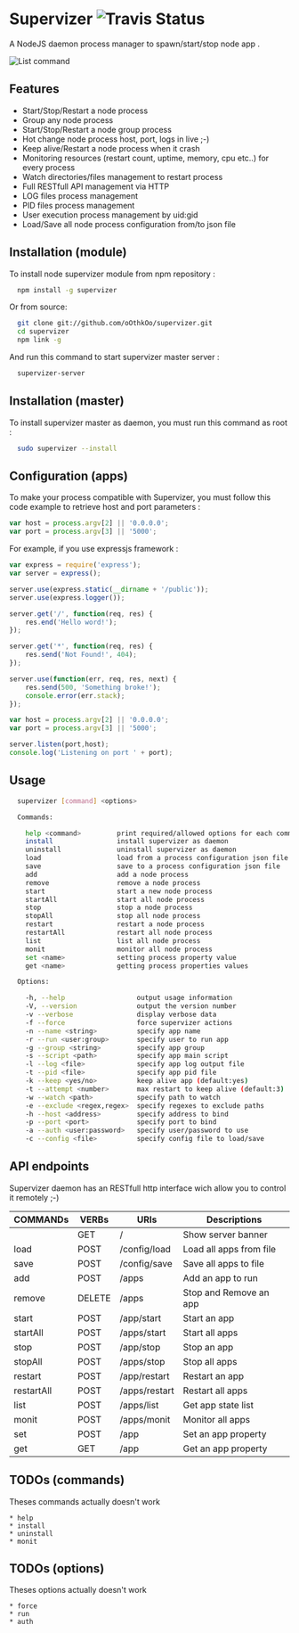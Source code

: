 Supervizer ![Travis Status](https://travis-ci.org/oOthkOo/supervizer.png)
========================
A NodeJS daemon process manager to spawn/start/stop node app .

![List command](https://raw.github.com/oOthkOo/supervizer/master/screenshots/supervizer-list.png)

Features
-----
 * Start/Stop/Restart a node process
 * Group any node process
 * Start/Stop/Restart a node group process
 * Hot change node process host, port, logs in live ;-)
 * Keep alive/Restart a node process when it crash
 * Monitoring resources (restart count, uptime, memory, cpu etc..) for every process
 * Watch directories/files management to restart process
 * Full RESTfull API management via HTTP
 * LOG files process management
 * PID files process management
 * User execution process management by uid:gid
 * Load/Save all node process configuration from/to json file
 
Installation (module)
-----
To install node supervizer module from npm repository :
``` sh
  npm install -g supervizer
```
Or from source:
``` sh
  git clone git://github.com/oOthkOo/supervizer.git 
  cd supervizer
  npm link -g
```
And run this command to start supervizer master server :

``` sh
  supervizer-server
```
Installation (master)
-----
To install supervizer master as daemon, you must run this command as root :
``` sh
  sudo supervizer --install
```
Configuration (apps)
-----
To make your process compatible with Supervizer, you must follow this code example to retrieve host and port parameters :
``` js
var host = process.argv[2] || '0.0.0.0';
var port = process.argv[3] || '5000';
```
For example, if you use expressjs framework :
``` js
var express = require('express');
var server = express();

server.use(express.static(__dirname + '/public'));
server.use(express.logger());

server.get('/', function(req, res) {  	
	res.end('Hello word!');
});

server.get('*', function(req, res) {
  	res.send('Not Found!', 404);
});

server.use(function(err, req, res, next) {  	
  	res.send(500, 'Something broke!');
	console.error(err.stack);
});

var host = process.argv[2] || '0.0.0.0';
var port = process.argv[3] || '5000';

server.listen(port,host);
console.log('Listening on port ' + port);
```

Usage
-----
``` sh
  supervizer [command] <options>

  Commands:

    help <command>         print required/allowed options for each command.
    install                install supervizer as daemon
    uninstall              uninstall supervizer as daemon
    load                   load from a process configuration json file
    save                   save to a process configuration json file
    add                    add a node process
    remove                 remove a node process
    start                  start a new node process
    startAll               start all node process
    stop                   stop a node process
    stopAll                stop all node process
    restart                restart a node process
    restartAll             restart all node process
    list                   list all node process
    monit                  monitor all node process
    set <name>             setting process property value
    get <name>             getting process properties values

  Options:

    -h, --help                  output usage information
    -V, --version               output the version number
    -v --verbose                display verbose data
    -f --force                  force supervizer actions
    -n --name <string>          specify app name
    -r --run <user:group>       specify user to run app
    -g --group <string>         specify app group
    -s --script <path>          specify app main script
    -l --log <file>             specify app log output file
    -t --pid <file>             specify app pid file
    -k --keep <yes/no>          keep alive app (default:yes)
    -t --attempt <number>       max restart to keep alive (default:3)
    -w --watch <path>           specify path to watch
    -e --exclude <regex,regex>  specify regexes to exclude paths
    -h --host <address>         specify address to bind
    -p --port <port>            specify port to bind
    -a --auth <user:password>   specify user/password to use
    -c --config <file>          specify config file to load/save
```

API endpoints
-----
Supervizer daemon has an RESTfull http interface wich allow you to control it remotely ;-)

| COMMANDs        | VERBs       | URIs            | Descriptions                      |
| ----------------|-------------|-----------------|-----------------------------------|   						
|				          | GET   		  | /		            | Show server banner                |
| load		        |	POST	 	    | /config/load		| Load all apps from file           |
| save		        |	POST	    	| /config/save		| Save all apps to file             |
| add		          |	POST		    | /apps				    | Add an app to run                 |
| remove	        |	DELETE	    |	/apps				    | Stop and Remove an app            |
| start		        | POST		    | /app/start			| Start an app                      |
| startAll        |	POST		    | /apps/start		  | Start all apps                    |
| stop            |	POST		    | /app/stop		    | Stop an app                       |
| stopAll		      | POST		    | /apps/stop			| Stop all apps                     |
| restart		      | POST	     	| /app/restart	  | Restart an app                    |
| restartAll	    | POST	    	| /apps/restart	  | Restart all apps                  |
| list			      | POST	    	| /apps/list		  |	Get app state list                |
| monit		        | POST		    | /apps/monit     |	Monitor all apps                  |
| set			        | POST		    | /app			      |	Set an app property		            |	
| get			        | GET		    | /app			      |	Get an app property

TODOs (commands)
-----
Theses commands actually doesn't work
     
    * help
    * install
    * uninstall           
	* monit
	
 TODOs (options)
-----
Theses options actually doesn't work
	
	* force
	* run
	* auth
	

